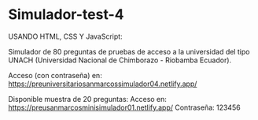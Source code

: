 # Simulador-test-4

USANDO HTML, CSS Y JavaScript:

Simulador de 80 preguntas de pruebas de acceso a la universidad del tipo UNACH (Universidad Nacional de Chimborazo - Riobamba Ecuador).

Acceso (con contraseña) en: https://preuniversitariosanmarcossimulador04.netlify.app/

Disponible muestra de 20 preguntas: Acceso en: https://preusanmarcosminisimulador01.netlify.app/ Contraseña: 123456
